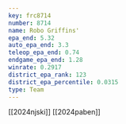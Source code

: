 ```yaml
---
key: frc8714
number: 8714
name: Robo Griffins'
epa_end: 5.32
auto_epa_end: 3.3
teleop_epa_end: 0.74
endgame_epa_end: 1.28
winrate: 0.2917
district_epa_rank: 123
district_epa_percentile: 0.0315
type: Team
---
```

[[2024njski]]
[[2024paben]]
